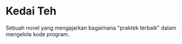# Kedai Teh

Sebuah novel yang mengajarkan bagaimana "praktek terbaik" dalam mengelola kode program.
